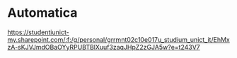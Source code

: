 # Automatica
https://studentiunict-my.sharepoint.com/:f:/g/personal/grrmnt02c10e017u_studium_unict_it/EhMxzA-sKJVJmdOBaOYyRPUBTBlXuuf3zaqJHpZ2zGJA5w?e=t243V7
